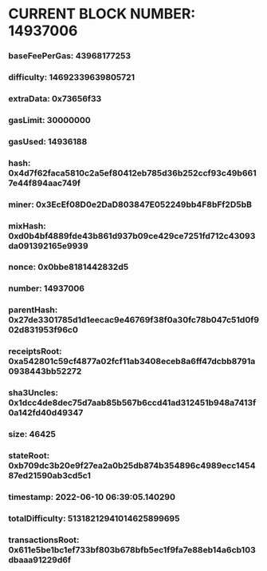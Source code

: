 # CURRENT BLOCK NUMBER: 14937006

### baseFeePerGas: 43968177253
### difficulty: 14692339639805721
### extraData: 0x73656f33
### gasLimit: 30000000
### gasUsed: 14936188
### hash: 0x4d7f62faca5810c2a5ef80412eb785d36b252ccf93c49b6617e44f894aac749f
### miner: 0x3EcEf08D0e2DaD803847E052249bb4F8bFf2D5bB
### mixHash: 0xd0b4bf4889fde43b861d937b09ce429ce7251fd712c43093da091392165e9939
### nonce: 0x0bbe8181442832d5
### number: 14937006
### parentHash: 0x27de3301785d1d1eecac9e46769f38f0a30fc78b047c51d0f902d831953f96c0
### receiptsRoot: 0xa542801c59cf4877a02fcf11ab3408eceb8a6ff47dcbb8791a0938443bb52272
### sha3Uncles: 0x1dcc4de8dec75d7aab85b567b6ccd41ad312451b948a7413f0a142fd40d49347
### size: 46425
### stateRoot: 0xb709dc3b20e9f27ea2a0b25db874b354896c4989ecc145487ed21590ab3cd5c1
### timestamp: 2022-06-10 06:39:05.140290
### totalDifficulty: 51318212941014625899695
### transactionsRoot: 0x611e5be1bc1ef733bf803b678bfb5ec1f9fa7e88eb14a6cb103dbaaa91229d6f
